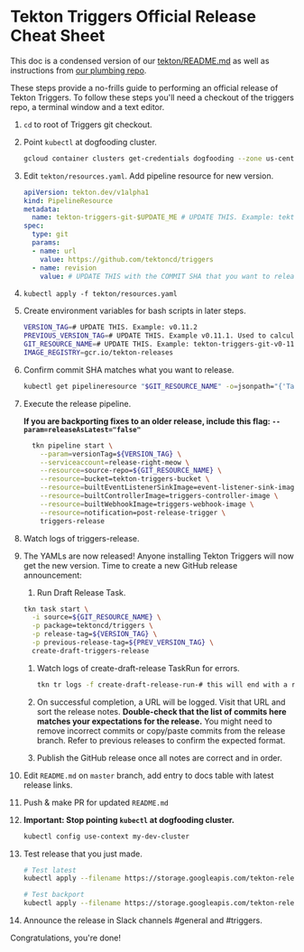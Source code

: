 # Tekton Triggers Official Release Cheat Sheet

This doc is a condensed version of our [tekton/README.md](./README.md) as
well as instructions from
[our plumbing repo](https://github.com/tektoncd/plumbing/tree/master/tekton/resources/release/README.md#create-draft-release).

These steps provide a no-frills guide to performing an official release
of Tekton Triggers. To follow these steps you'll need a checkout of
the triggers repo, a terminal window and a text editor.

1. `cd` to root of Triggers git checkout.

2. Point `kubectl` at dogfooding cluster.

    ```bash
    gcloud container clusters get-credentials dogfooding --zone us-central1-a --project tekton-releases
    ```

3. Edit `tekton/resources.yaml`. Add pipeline resource for new version.

    ```yaml
    apiVersion: tekton.dev/v1alpha1
    kind: PipelineResource
    metadata:
      name: tekton-triggers-git-$UPDATE_ME # UPDATE THIS. Example: tekton-triggers-git-v0-6-2
    spec:
      type: git
      params:
      - name: url
        value: https://github.com/tektoncd/triggers
      - name: revision
        value: # UPDATE THIS with the COMMIT SHA that you want to release. Example : 33e0847e67fc9804689e50371746c3cdad4b0a9d
    ```

4. `kubectl apply -f tekton/resources.yaml`

5. Create environment variables for bash scripts in later steps.

    ```bash
    VERSION_TAG=# UPDATE THIS. Example: v0.11.2
    PREVIOUS_VERSION_TAG=# UPDATE THIS. Example v0.11.1. Used to calculate release notes 
    GIT_RESOURCE_NAME=# UPDATE THIS. Example: tekton-triggers-git-v0-11-2
    IMAGE_REGISTRY=gcr.io/tekton-releases
    ```

6. Confirm commit SHA matches what you want to release.

    ```bash
    kubectl get pipelineresource "$GIT_RESOURCE_NAME" -o=jsonpath="{'Target Revision: '}{.spec.params[?(@.name == 'revision')].value}{'\n'}"
    ```

7. Execute the release pipeline.

    **If you are backporting fixes to an older release, include this flag: `--param=releaseAsLatest="false"`**

    ```bash
      tkn pipeline start \
        --param=versionTag=${VERSION_TAG} \
        --serviceaccount=release-right-meow \
        --resource=source-repo=${GIT_RESOURCE_NAME} \
        --resource=bucket=tekton-triggers-bucket \
        --resource=builtEventListenerSinkImage=event-listener-sink-image \
        --resource=builtControllerImage=triggers-controller-image \
        --resource=builtWebhookImage=triggers-webhook-image \
        --resource=notification=post-release-trigger \
        triggers-release
    ```

8. Watch logs of triggers-release.

9. The YAMLs are now released! Anyone installing Tekton Triggers will now get the new version. Time to create a new GitHub release announcement:

    1. Run Draft Release Task.
      ```bash
      tkn task start \
        -i source=${GIT_RESOURCE_NAME} \
        -p package=tektoncd/triggers \
        -p release-tag=${VERSION_TAG} \
        -p previous-release-tag=${PREV_VERSION_TAG} \
        create-draft-triggers-release
      ```

    1. Watch logs of create-draft-release TaskRun for errors.

        ```bash
        tkn tr logs -f create-draft-release-run-# this will end with a random string of characters
        ```

    1. On successful completion, a URL will be logged. Visit that URL and sort the
    release notes. **Double-check that the list of commits here matches your expectations
    for the release.** You might need to remove incorrect commits or copy/paste commits
    from the release branch. Refer to previous releases to confirm the expected format.

    1. Publish the GitHub release once all notes are correct and in order.

10. Edit `README.md` on `master` branch, add entry to docs table with latest release links.

11. Push & make PR for updated `README.md`

12. **Important: Stop pointing `kubectl` at dogfooding cluster.**

    ```bash
    kubectl config use-context my-dev-cluster
    ```

13. Test release that you just made.

    ```bash
    # Test latest
    kubectl apply --filename https://storage.googleapis.com/tekton-releases/pipeline/latest/release.yaml
    ```

    ```bash
    # Test backport
    kubectl apply --filename https://storage.googleapis.com/tekton-releases/pipeline/previous/v0.11.2/release.yaml
    ```

14. Announce the release in Slack channels #general and #triggers.

Congratulations, you're done!
